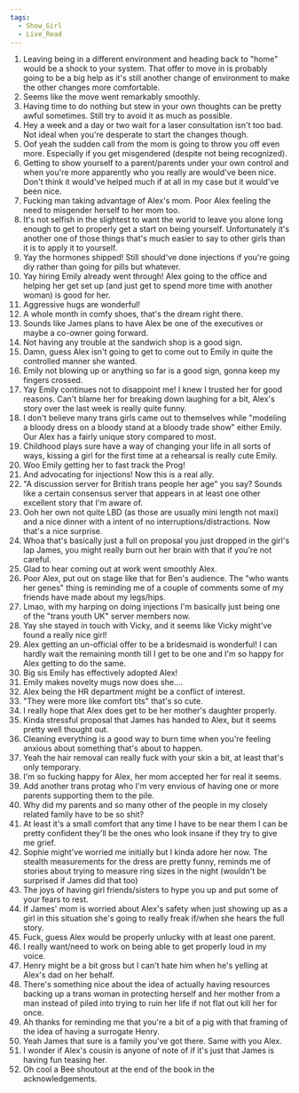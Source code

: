 ```yaml
---
tags:
  - Show_Girl
  - Live_Read
---
```

1. Leaving being in a different environment and heading back to "home" would be a shock to your system. That offer to move in is probably going to be a big help as it's still another change of environment to make the other changes more comfortable.
2. Seems like the move went remarkably smoothly. 
3. Having time to do nothing but stew in your own thoughts can be pretty awful sometimes. Still try to avoid it as much as possible. 
4. Hey a week and a day or two wait for a laser consultation isn't too bad. Not ideal when you're desperate to start the changes though.
5. Oof yeah the sudden call from the mom is going to throw you off even more. Especially if you get misgendered (despite not being recognized).
6. Getting to show yourself to a parent/parents under your own control and when you're more apparently who you really are would've been nice. Don't think it would've helped much if at all in my case but it would've been nice.
7. Fucking man taking advantage of Alex's mom. Poor Alex feeling the need to misgender herself to her mom too.
8. It's not selfish in the slightest to want the world to leave you alone long enough to get to properly get a start on being yourself. Unfortunately it's another one of those things that's much easier to say to other girls than it is to apply it to yourself.
9. Yay the hormones shipped! Still should've done injections if you're going diy rather than going for pills but whatever.
10. Yay hiring Emily already went through! Alex going to the office and helping her get set up (and just get to spend more time with another woman) is good for her.
11. Aggressive hugs are wonderful!
12. A whole month in comfy shoes, that's the dream right there.
13. Sounds like James plans to have Alex be one of the executives or maybe a co-owner going forward. 
14. Not having any trouble at the sandwich shop is a good sign.
15. Damn, guess Alex isn't going to get to come out to Emily in quite the controlled manner she wanted.
16. Emily not blowing up or anything so far is a good sign, gonna keep my fingers crossed.
17. Yay Emily continues not to disappoint me! I knew I trusted her for good reasons. Can't blame her for breaking down laughing for a bit, Alex's story over the last week is really quite funny.
18. I don't believe many trans girls came out to themselves while "modeling a bloody dress on a bloody stand at a bloody trade show" either Emily. Our Alex has a fairly unique story compared to most.
19. Childhood plays sure have a way of changing your life in all sorts of ways, kissing a girl for the first time at a rehearsal is really cute Emily.
20. Woo Emily getting her to fast track the Prog!
21. And advocating for injections! Now this is a real ally. 
22. "A discussion server for British trans people her age" you say? Sounds like a certain consensus server that appears in at least one other excellent story that I'm aware of.
23. Ooh her own not quite LBD (as those are usually mini length not maxi) and a nice dinner with a intent of no interruptions/distractions. Now that's a nice surprise.
24. Whoa that's basically just a full on proposal you just dropped in the girl's lap James, you might really burn out her brain with that if you're not careful.
25. Glad to hear coming out at work went smoothly Alex.
26. Poor Alex, put out on stage like that for Ben's audience. The "who wants her genes" thing is reminding me of a couple of comments some of my friends have made about my legs/hips.
27. Lmao, with my harping on doing injections I'm basically just being one of the "trans youth UK" server members now.
28. Yay she stayed in touch with Vicky, and it seems like Vicky might've found a really nice girl!
29. Alex getting an un-official offer to be a bridesmaid is wonderful! I can hardly wait the remaining month till I get to be one and I'm so happy for Alex getting to do the same.
30. Big sis Emily has effectively adopted Alex! 
31. Emily makes novelty mugs now does she….
32. Alex being the HR department might be a conflict of interest.
33. "They were more like comfort tits" that's so cute.
34. I really hope that Alex does get to be her mother's daughter properly.
35. Kinda stressful proposal that James has handed to Alex, but it seems pretty well thought out.
36. Cleaning everything is a good way to burn time when you're feeling anxious about something that's about to happen.
37. Yeah the hair removal can really fuck with your skin a bit, at least that's only temporary.
38. I'm so fucking happy for Alex, her mom accepted her for real it seems.
39. Add another trans protag who I'm very envious of having one or more parents supporting them to the pile.
40. Why did my parents and so many other of the people in my closely related family have to be so shit?
41. At least it's a small comfort that any time I have to be near them I can be pretty confident they'll be the ones who look insane if they try to give me grief.
42. Sophie might've worried me initially but I kinda adore her now. The stealth measurements for the dress are pretty funny, reminds me of stories about trying to measure ring sizes in the night (wouldn't be surprised if James did that too)
43. The joys of having girl friends/sisters to hype you up and put some of your fears to rest.
44. If James' mom is worried about Alex's safety when just showing up as a girl in this situation she's going to really freak if/when she hears the full story.
45. Fuck, guess Alex would be properly unlucky with at least one parent.
46. I really want/need to work on being able to get properly loud in my voice. 
47. Henry might be a bit gross but I can't hate him when he's yelling at Alex's dad on her behalf.
48. There's something nice about the idea of actually having resources backing up a trans woman in protecting herself and her mother from a man instead of piled into trying to ruin her life if not flat out kill her for once.
49. Ah thanks for reminding me that you're a bit of a pig with that framing of the idea of having a surrogate Henry.
50. Yeah James that sure is a family you've got there. Same with you Alex.
51. I wonder if Alex's cousin is anyone of note of if it's just that James is having fun teasing her.
52. Oh cool a Bee shoutout at the end of the book in the acknowledgements.